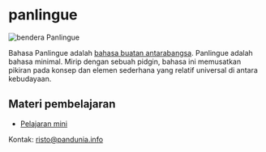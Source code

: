 panlingue
========

![](http://www.pandunia.info/bandir/bandir.png "bendera Panlingue")


Bahasa Panlingue adalah [bahasa buatan antarabangsa](https://id.wikipedia.org/wiki/Bahasa_buatan). Panlingue adalah bahasa minimal. Mirip dengan sebuah pidgin, bahasa ini memusatkan pikiran pada konsep dan elemen sederhana yang relatif universal di antara kebudayaan.

## Materi pembelajaran

- [Pelajaran mini](http://www.pandunia.info/panlingue/mini_darse.html)

Kontak: risto@pandunia.info



